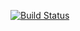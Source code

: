 [![Build Status](https://travis-ci.org/omoto/rails_bteam.svg?branch=master)](https://travis-ci.org/omoto/rails_bteam)
